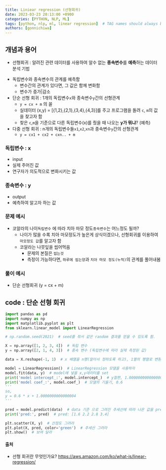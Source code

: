 ```yaml
---
title: Liniear regression (선형회귀)
date: 2023-03-23 20:13:00 +0900
categories: [PYTHON, NLP, ML]
tags: [python, nlp, ml, linear regression]  # TAG names should always be lowercase
authors: [gonnichiwa]
---
```


## 개념과 용어
- 선형회귀 : 알려진 관련 데이터를 사용하여 알수 없는 **종속변수**를 **예측**하는 데이터 분석 기법
+ 독립변수와 종속변수의 관계를 예측함
  - 변수간의 관계가 있다면, 그 값은 함께 변화함
  - 변수가 증가|감소
+ 단순 선형 회귀 : 1개의 독립변수`x`와 종속변수`y`간의 선형관계
  - `y = cx + m` 의 꼴
  - 실데이터 (x,y) = [{1,2},{2,1},{3,4},{4,3}]를 주고 프로그램을 돌려 `c`, `m`의 값을 찾고자 함
  - 찾은 `c`,`m`을 기준으로 다른 독립변수(x)를 줬을 때 나오는 **y가 뭐냐**? (예측)
+ 다중 선형 회귀 : n개의 독립변수들`x1`,`x2`,`xn`과 종속변수`y`간의 선형관계
  - `y = cx1 + cx2 + cxn.. + m`

### 독립변수 : x
- input
- 실제 주어진 값
- 연구자가 의도적으로 변화시키는 값

### 종속변수 : y
- output
- 예측하여 알고자 하는 값

### 문제 예시
+ 코알라의 나이`독립변수` 에 따라 치아 마모 정도`종속변수`는 어느정도 될까?
  - 나이가 많을 수록 치아 마모정도가 높은게 상식이겠으나, 선형회귀를 이용하여 `마모정도 값`를 알고자 함
  - 코알라는 나뭇잎을 씹어먹음
    * 문제의 본질은 `씹는것`
    * 측정이 가능하다면, `하루에 씹는양`과 `치아 마모 정도(누적)`의 관계를 풀어내봄
    

### 풀이 예시
- 단순 선형회귀 (y = cx + m)


## code : 단순 선형 회귀
``` python
import pandas as pd
import numpy as np
import matplotlib.pyplot as plt
from sklearn.linear_model import LinearRegression

# np.random.seed(2021)  # seed를 줘서 같은 random 결과를 얻을 수 있도록 함.

X = np.array([1, 2, 3, 4])  # 독립 변수
y = np.array([2, 1, 4, 3])  # 종속 변수 (독립변수에 따라 실제 측정된 값)

data = X.reshape(-1, 1)  # x 배열을 n행(알아서 정하도록 하고), 1열의 행렬로 변환 해라.

model = LinearRegression()  # LinearRegression 모델을 사용하자
model.fit(data, y)  # model에 넣을 x,y데이터를 set
print('model intercept_:', model.intercept_)  # y절편, 1.0000000000000004
print('model coef_:', model.coef_)  # 모델의 기울기, 0.6
'''
so,
y = 0.6 * x + 1.0000000000000004
'''

pred = model.predict(data)  # data 기준 으로 그려진 추세선에 따라 나온 값을 pred에 넣어라
print('pred:', pred)  # pred: [1.6 2.2 2.8 3.4]

plt.scatter(X, y)  # 산점도 그려라
plt.plot(X, pred, color='green')  # 추세선 그려라
plt.show()  # 보여 달라
```


#### 출처
- 선형 회귀란 무엇인가요? https://aws.amazon.com/ko/what-is/linear-regression/
